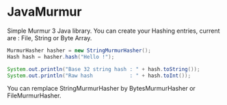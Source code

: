# JavaMurmur

Simple Murmur 3 Java library.
You can create your Hashing entries, current are : File, String or Byte Array.

```java
MurmurHasher hasher = new StringMurmurHasher();
Hash hash = hasher.hash("Hello !");

System.out.println("Base 32 string hash : " + hash.toString());
System.out.println("Raw hash            : " + hash.toInt());
```

You can remplace StringMurmurHasher by BytesMurmurHasher or FileMurmurHasher.